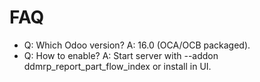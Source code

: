 # FAQ

- Q: Which Odoo version? A: 16.0 (OCA/OCB packaged).
- Q: How to enable? A: Start server with --addon ddmrp_report_part_flow_index or install in UI.
